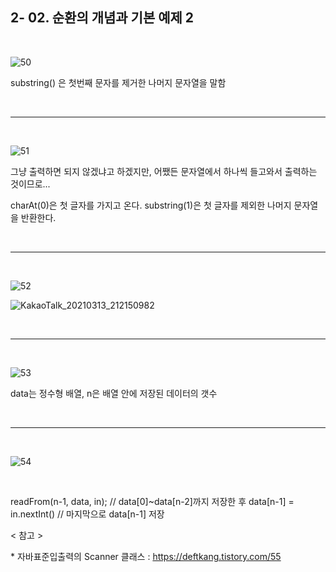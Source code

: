 ## 2- 02. 순환의 개념과 기본 예제 2

<br>

![50](https://user-images.githubusercontent.com/75867748/111029300-652a2900-843f-11eb-8f42-015ed272c490.png)

substring() 은 첫번째 문자를 제거한 나머지 문자열을 말함

<br>

---

<br>

![51](https://user-images.githubusercontent.com/75867748/111029389-cd790a80-843f-11eb-9dd5-3ddc7258067f.png)

그냥 출력하면 되지 않겠냐고 하겠지만, 어쨌든 문자열에서 하나씩 들고와서 출력하는 것이므로...

charAt(0)은 첫 글자를 가지고 온다.
substring(1)은 첫 글자를 제외한 나머지 문자열을 반환한다.

<br>

---

<br>

![52](https://user-images.githubusercontent.com/75867748/111029657-2ac18b80-8441-11eb-9cc6-661c038e9a9c.png)

![KakaoTalk_20210313_212150982](https://user-images.githubusercontent.com/75867748/111029841-39f50900-8442-11eb-8313-1fd0c7871184.jpg)

<br>

---

<br>

![53](https://user-images.githubusercontent.com/75867748/111029981-29915e00-8443-11eb-930e-a3f26ae6d3bd.png)

data는 정수형 배열, n은 배열 안에 저장된 데이터의 갯수

<br>

---

<br>

![54](https://user-images.githubusercontent.com/75867748/111030067-aa505a00-8443-11eb-892f-82f4b2025777.png)

<br>

readFrom(n-1, data, in); // data[0]~data[n-2]까지 저장한 후
data[n-1] = in.nextInt() // 마지막으로 data[n-1] 저장

< 참고 >

\* 자바표준입출력의 Scanner 클래스 :
https://deftkang.tistory.com/55
